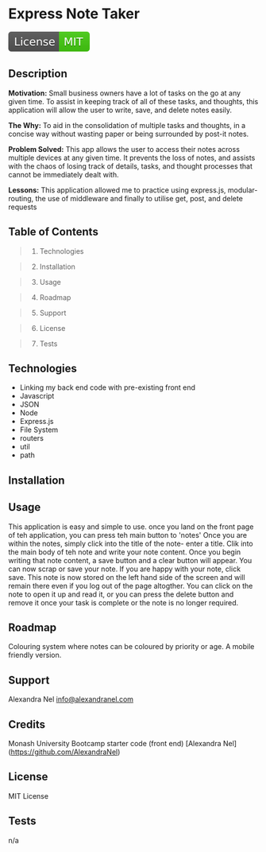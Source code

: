 
# Express Note Taker
![License Badge](license-badge.svg)
        
## Description

**Motivation:** Small business owners have a lot of tasks on the go at any given time. 
To assist in keeping track of all of these tasks, and thoughts, this application will allow the user to write, save, and delete notes easily.
 

**The Why:** To aid in the consolidation of multiple tasks and thoughts, in a concise way without wasting paper or being surrounded by post-it notes.

**Problem Solved:** This app allows the user to access their notes across multiple devices at any given time. 
It prevents the loss of notes, and assists with the chaos of losing track of details, tasks, and thought processes that cannot be immediately dealt with. 

**Lessons:** This application allowed me to practice using express.js, modular-routing, the use of middleware and finally to utilise get, post, and delete requests  


## Table of Contents

> 1. Technologies 

> 2. Installation 

> 3. Usage 

> 4. Roadmap 

> 5. Support 

> 6. License 

> 7. Tests 

## Technologies

- Linking my back end code with pre-existing front end
- Javascript
- JSON
- Node
- Express.js
- File System
- routers
- util
- path

## Installation



## Usage

This application is easy and simple to use. once you land on the front page of teh application, you can press teh main button to 'notes' Once you are within the notes, simply click into the title of the note- enter a title. Clik into the main body of teh note and write your note content. Once you begin writing that note content, a save button and a clear button will appear. You can now scrap or save your note. If you are happy with your note, click save. This note is now stored on the left hand side of the screen and will remain there even if you log out of the page altogther. You can click on the note to open it up and read it, or you can press the delete button and remove it once your task is complete or the note is no longer required.

## Roadmap

Colouring system where notes can be coloured by priority or age. A mobile friendly version.

## Support

Alexandra Nel info@alexandranel.com

## Credits

Monash University Bootcamp starter code (front end)
 [Alexandra Nel] (https://github.com/AlexandraNel)

## License
        
MIT License

## Tests
n/a

